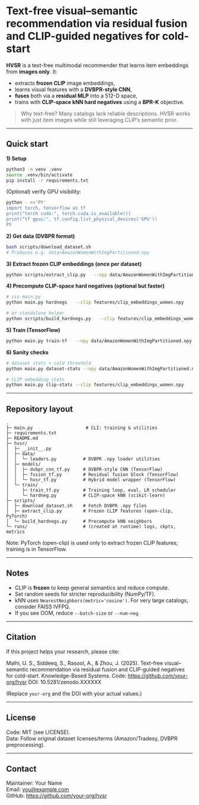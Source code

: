 # Text-free visual–semantic recommendation via residual fusion and CLIP-guided negatives for cold-start

**HVSR** is a text-free multimodal recommender that learns item embeddings from **images only**. It:
- extracts **frozen CLIP** image embeddings,
- learns visual features with a **DVBPR-style CNN**,
- **fuses** both via a **residual MLP** into a 512-D space,
- trains with **CLIP-space kNN hard negatives** using a **BPR-K** objective.

> Why text-free? Many catalogs lack reliable descriptions. HVSR works with just item images while still leveraging CLIP’s semantic prior.

---

## Quick start

**1) Setup**
```bash
python3 -m venv .venv
source .venv/bin/activate
pip install -r requirements.txt
```

(Optional) verify GPU visibility:
```bash
python - <<'PY'
import torch, tensorflow as tf
print("torch cuda:", torch.cuda.is_available())
print("tf gpus:", tf.config.list_physical_devices('GPU'))
PY
```

**2) Get data (DVBPR format)**
```bash
bash scripts/download_dataset.sh
# Produces e.g. data/AmazonWomenWithImgPartitioned.npy
```

**3) Extract frozen CLIP embeddings (once per dataset)**
```bash
python scripts/extract_clip.py   --npy data/AmazonWomenWithImgPartitioned.npy   --out features/clip_embeddings_women.npy   --model ViT-B-32   --batch 256   --device cuda
```

**4) Precompute CLIP-space hard negatives (optional but faster)**
```bash
# via main.py
python main.py hardnegs   --clip features/clip_embeddings_women.npy   --k 20   --out features/hard_negs_women_k20.npy

# or standalone helper
python scripts/build_hardnegs.py   --clip features/clip_embeddings_women.npy   --k 20   --out features/hard_negs_women_k20.npy
```

**5) Train (TensorFlow)**
```bash
python main.py train-tf   --npy data/AmazonWomenWithImgPartitioned.npy   --clip features/clip_embeddings_women.npy   --outdir runs/hvsr-women   --batch-size 512   --epochs 50   --lr 3e-4   --num-neg 10   --hard-k 20   --cold-thresh 5   --hard-cache features/hard_negs_women_k20.npy
```

**6) Sanity checks**
```bash
# dataset stats + cold threshold
python main.py dataset-stats --npy data/AmazonWomenWithImgPartitioned.npy --cold-thresh 5

# CLIP embedding stats
python main.py clip-stats --clip features/clip_embeddings_women.npy
```

---

## Repository layout
```
.
├─ main.py                    # CLI: training & utilities
├─ requirements.txt
├─ README.md
├─ hvsr/
│  ├─ __init__.py
│  ├─ data/
│  │  └─ loaders.py          # DVBPR .npy loader utilities
│  ├─ models/
│  │  ├─ dvbpr_cnn_tf.py     # DVBPR-style CNN (TensorFlow)
│  │  ├─ fusion_tf.py        # Residual fusion block (TensorFlow)
│  │  └─ hvsr_tf.py          # Hybrid model wrapper (TensorFlow)
│  └─ train/
│     ├─ train_tf.py         # Training loop, eval, LR scheduler
│     └─ hardneg.py          # CLIP-space kNN (scikit-learn)
├─ scripts/
│  ├─ download_dataset.sh    # Fetch DVBPR .npy files
│  ├─ extract_clip.py        # Frozen CLIP features (open-clip, PyTorch)
│  └─ build_hardnegs.py      # Precompute kNN neighbors
└─ runs/                     # (created at runtime) logs, ckpts, metrics
```
Note: PyTorch (open-clip) is used only to extract frozen CLIP features; training is in TensorFlow.

---

## Notes
- CLIP is **frozen** to keep general semantics and reduce compute.
- Set random seeds for stricter reproducibility (NumPy/TF).
- kNN uses `NearestNeighbors(metric='cosine')`. For very large catalogs, consider FAISS IVFPQ.
- If you see OOM, reduce `--batch-size` or `--num-neg`.

---

## Citation
If this project helps your research, please cite:

Malhi, U. S., Siddeeq, S., Rasool, A., & Zhou, J. (2025).
Text-free visual–semantic recommendation via residual fusion and CLIP-guided negatives for cold-start.
Knowledge-Based Systems. Code: https://github.com/your-org/hvsr  DOI: 10.5281/zenodo.XXXXXX

(Replace `your-org` and the DOI with your actual values.)

---

## License
Code: MIT (see LICENSE).  
Data: Follow original dataset licenses/terms (Amazon/Tradesy, DVBPR preprocessing).

---

## Contact
Maintainer: Your Name  
Email: you@example.com  
GitHub: https://github.com/your-org/hvsr
